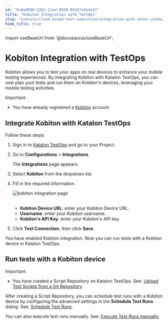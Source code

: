 ```yaml
---
id: "8c8a9990-22b2-11ed-9930-0242fe3e4a3f"
title: "Kobiton Integration with TestOps"
slug: "execute/cloud-based-test-execution/integration-with-other-vendors-for-cloud-execution/kobiton-integration/kobiton-integration-with-testops"
hide_title: true
---
```

import useBaseUrl from '@docusaurus/useBaseUrl';


# <a id="id" class="anchor_top_offset"/><a id="ariaid-title1" class="anchor_top_offset"/>Kobiton Integration with TestOps

<p xmlns="http://www.w3.org/1999/xhtml" className="p">Kobiton allows you to test your apps on real devices to enhance your mobile testing experiences. By integrating Kobiton with Katalon TestOps, you can now plan your tests and run them on Kobiton's devices, leveraging your mobile testing activities.</p> 
<div xmlns="http://www.w3.org/1999/xhtml" className="note important note_important"><span className="note__title">Important:</span> <ul className="ul"><li className="li">You have already registered a <a className="xref j-external-link" href="https://kobiton.com/" target="_blank">Kobiton</a> account.</li></ul></div>

## <a id="id_1" class="anchor_top_offset"/>Integrate Kobiton with Katalon TestOps

<p xmlns="http://www.w3.org/1999/xhtml" className="p">Follow these steps:</p> 
<ol xmlns="http://www.w3.org/1999/xhtml" className="ol"><li className="li">Sign in to <a className="xref j-external-link" href="https://testops.katalon.io/login" target="_blank">Katalon TestOps</a> and go to your Project.</li><li className="li">     <p className="p">Go to <strong className="ph b">Configurations</strong> &gt; <strong className="ph b">Integrations</strong>.</p>     <p className="p">The <strong className="ph b">Integrations</strong> page appears.</p>   </li><li className="li">     <p className="p">Select <strong className="ph b">Kobiton</strong> from the dropdown list.</p>   </li><li className="li">     <p className="p">Fill in the required information.</p>     <p className="p"> <img className="image" src={useBaseUrl("https://github.com/katalon-studio/docs-images/raw/master/katalon-analytics/docs/testops-revamp-oct-kobiton-integration/kobiton-integration-page-fillin-2.png")} alt="kobiton integration page" /><br /><br />     </p>     <ul className="ul"><li className="li"> <strong className="ph b">Kobiton Device URL</strong>: enter your Kobiton Device URL.</li><li className="li"> <strong className="ph b">Username</strong>: enter your Kobiton username.</li><li className="li"> <strong className="ph b">Kobiton's API Key</strong>: enter your Kobiton's API key.</li></ul>   </li><li className="li">     <p className="p">Click <strong className="ph b">Test Connection</strong>, then click <strong className="ph b">Save</strong>.</p>   </li></ol> 
<p xmlns="http://www.w3.org/1999/xhtml" className="p">You have enabled Kobiton integration. Now you can run tests with a Kobiton device in Katalon TestOps.</p> 

## <a id="id_2" class="anchor_top_offset"/>Run tests with a Kobiton device

<div xmlns="http://www.w3.org/1999/xhtml" className="note important note_important"><span className="note__title">Important:</span> 
  <ul className="ul"><li className="li">You have created a Script Repository on Katalon TestOps. See: <a className="xref" href="/organize/upload-test-scripts-from-the-git-repository-to-katalon-testops">Upload Test Scripts from a Git Repository</a>.
    </li></ul>
</div>
<p xmlns="http://www.w3.org/1999/xhtml" className="p">After creating a Script Repository, you can schedule test runs with a Kobiton device by configuring the advanced settings in the <strong className="ph b">Schedule Test Runs</strong> dialog. See: <a className="xref" href="/execute/schedule-test-execution/schedule-test-runs-in-testops#id_2">Schedule Test Runs</a>.</p> 
<p xmlns="http://www.w3.org/1999/xhtml" className="p">You can also execute test runs manually. See: <a className="xref" href="/execute/schedule-test-execution/execute-test-runs-manually-in-testops">Execute Test Runs manually</a>.</p> 

